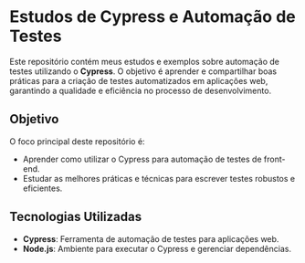 # Estudos de Cypress e Automação de Testes

Este repositório contém meus estudos e exemplos sobre automação de testes utilizando o **Cypress**. O objetivo é aprender e compartilhar boas práticas para a criação de testes automatizados em aplicações web, garantindo a qualidade e eficiência no processo de desenvolvimento.

## Objetivo

O foco principal deste repositório é:
- Aprender como utilizar o Cypress para automação de testes de front-end.
- Estudar as melhores práticas e técnicas para escrever testes robustos e eficientes.


## Tecnologias Utilizadas

- **Cypress**: Ferramenta de automação de testes para aplicações web.
- **Node.js**: Ambiente para executar o Cypress e gerenciar dependências.

